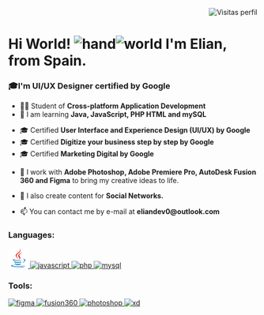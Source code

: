 <p align="right">
  <img src="https://komarev.com/ghpvc/?username=eliandev0&label=Profile%20viewers&color=lightgrey" alt="Visitas perfil">
</p>
<h1 align="left">Hi World! <img src="https://raw.githubusercontent.com/TheDudeThatCode/TheDudeThatCode/master/Assets/Hi.gif" alt="hand" width="30" height="30"/><img src="https://raw.githubusercontent.com/TheDudeThatCode/TheDudeThatCode/master/Assets/Earth.gif" alt="world" width="30" height="30"/> I'm Elian, from Spain.</h1> 
<h3 align="left">🎓I'm UI/UX Designer certified by Google</h3>

<div>
  <ul>
    <li>👨‍💻 Student of <strong>Cross-platform Application Development</strong></li>
    <li>🌱 I am learning <strong>Java, JavaScript, PHP HTML and mySQL</strong></li>
  </ul>
</div>

<div>
  <ul>
    <li>🎓 Certified <strong>User Interface and Experience Design (UI/UX) by Google</strong></li>
    <li>🎓 Certified <strong>Digitize your business step by step by Google</strong></li>
    <li>🎓 Certified <strong>Marketing Digital by Google</strong></li>
  </ul>
</div>

<div>
  <ul>
    <li>💼 I work with <strong>Adobe Photoshop, Adobe Premiere Pro, AutoDesk Fusion 360 and Figma</strong> to bring my creative ideas to life.</li>
  </ul>
</div>
<div>
  <ul>
    <li>📲 I also create content for <strong>Social Networks.</strong></li>
  </ul>
</div>
<div>
  <ul>
    <li>📫 You can contact me by e-mail at <strong>eliandev0@outlook.com</strong></li>
  </ul>
</div>

<h3 align="left">Languages:</h3> 
<a href="https://www.java.com" target="_blank" rel="noreferrer"> <img src="https://raw.githubusercontent.com/devicons/devicon/master/icons/java/java-original.svg" alt="java" width="40" height="40"/> </a>
<a href="https://www.javascript.com" target="_blank" rel="noreferrer"> <img src="https://upload.wikimedia.org/wikipedia/commons/thumb/9/99/Unofficial_JavaScript_logo_2.svg/1200px-Unofficial_JavaScript_logo_2.svg.png" alt="javascript" width="40" height="40"/> </a>
<a href="https://www.php.net/manual/es/intro-whatis.php" target="_blank" rel="noreferrer"> <img src="https://static-00.iconduck.com/assets.00/php-icon-256x256-oq5bc0bt.png" alt="php" width="40" height="40"/> </a>
<a href="https://www.mysql.com/" target="_blank" rel="noreferrer"> <img src="https://logodix.com/logo/840630.png" alt="mysql" width="40" height="40"/> </a> 
  
<h3 align="left">Tools:</h3>
<a href="https://www.figma.com/" target="_blank" rel="noreferrer"> <img src="https://creativecode.it/wp-content/uploads/2019/07/figma-logo.png" alt="figma" width="45" height="45"/> </a>
<a href="https://www.autodesk.com/es/solutions/fusion-360-3d-modeling" target="_blank" rel="noreferrer"> <img src="https://images.squarespace-cdn.com/content/v1/59752bf3c534a5ea5ddaf3f2/89472539-7211-47aa-bdd2-f53af07d0ea7/Fusion-360-Logo-22-alpha-01.png" alt="fusion360" width="45" height="45"/> </a>
<a href="https://www.photoshop.com/en" target="_blank" rel="noreferrer"> <img src="https://logodownload.org/wp-content/uploads/2019/10/adobe-photoshop-logo-1.png" alt="photoshop" width="40" height="40"/> </a>
<a href="https://www.adobe.com/es/products/premiere.html" target="_blank" rel="noreferrer"> <img src="https://www.trainingonsite.com/images/stories/Premiere-Pro-CC-2020-icon-600px.png" alt="xd" width="40" height="40"/> </a>
